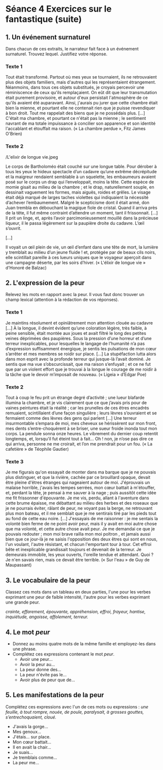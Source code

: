 # Séance 4 Exercices sur le fantastique (suite)

## 1. Un événement surnaturel

Dans chacun de ces extraits, le narrateur fait face à un événement surnaturel. Trouvez lequel. Justifiez votre réponse.

### Texte 1

Tout était transformé. Partout où mes yeux se tournaient, ils ne retrouvaient plus des objets familiers, mais d'autres qui les représentaient étrangement. Néanmoins, dans tous ces objets substitués, je croyais percevoir une réminiscence de ceux qu'ils remplaçaient. On eût dit que leur transmutation était purement provisoire, et autour d'eux persistait l'atmosphère de ce qu'ils avaient été auparavant. Ainsi, j'aurais pu jurer que cette chambre était bien la mienne, et pourtant elle ne contenait rien que je puisse revendiquer à bon droit. Tout me rappelait des biens que je ne possédais plus. [...] C'était ma chambre, et pourtant ce n'était pas la mienne ; le sentiment navrant de ma totale impuissance à concilier son apparence et son identité l'accablant et étouffait ma raison. (« La chambre perdue », Fitz James O'Brien)

### Texte 2

/L'elixir de longue vie.jpeg

Le corps de Bartholoméo était couché sur une longue table. Pour dérober à tous les yeux le hideux spectacle d’un cadavre qu’une extrême décrépitude et la maigreur rendaient semblable à un squelette, les embaumeurs avaient posé sur le corps un drap qui l’enveloppait, moins la tête. Cette espèce de momie gisait au milieu de la chambre ; et le drap, naturellement souple, en dessinait vaguement les formes, mais aiguës, roides et grêles. Le visage était déjà marqué de larges taches violettes qui indiquaient la nécessité d’achever l’embaumement. Malgré le scepticisme dont il était armé, don Juan trembla en débouchant la magique fiole de cristal. Quand il arriva près de la tête, il fut même contraint d’attendre un moment, tant il frissonnait. [...] Il prit un linge, et, après l’avoir parcimonieusement mouillé dans la précieuse liqueur, il le passa légèrement sur la paupière droite du cadavre. L’œil s’ouvrit.

[...]

Il voyait un œil plein de vie, un œil d’enfant dans une tête de mort, la lumière y tremblait au milieu d’un jeune fluide ! et, protégée par de beaux cils noirs, elle scintillait pareille à ces lueurs uniques que le voyageur aperçoit dans une campagne déserte, par les soirs d’hiver. (« L'élixir de longue vie » d'Honoré de Balzac)

## 2. L'expression de la peur

Relevez les mots en rapport avec la peur.
Il vous faut donc trouver un champ lexical (attention à la rédaction de vos réponses).

### Texte 1

Je maintins résolument et opiniâtrement mon attention clouée au cadavre [...] À la longue, il devint évident qu’une coloration légère, très faible, à peine sensible, était montée aux joues et avait filtré le long des petites veines déprimées des paupières. Sous la pression d’une horreur et d’une terreur inexplicables, pour lesquelles le langage de l’humanité n’a pas d’expression suffisamment énergique, je sentis les pulsations de mon cœur s’arrêter et mes membres se roidir sur place.
[...]
La stupéfaction lutta alors dans mon esprit avec la profonde terreur qui jusque-là l’avait dominé. Je sentis que ma vue s’obscurcissait, que ma raison s’enfuyait ; et ce ne fut que par un violent effort que je trouvai à la longue le courage de me roidir à la tâche que le devoir m’imposait de nouveau. (« Ligeia » d’Edgar Poe)

### Texte 2

Tout à coup le feu prit un étrange degré d’activité ; une lueur blafarde illumina la chambre, et je vis clairement que ce que j’avais pris pour de vaines peintures était la réalité ; car les prunelles de ces êtres encadrés remuaient, scintillaient d’une façon singulière ; leurs lèvres s’ouvraient et se fermaient comme des lèvres des gens qui parlent [...]
Une terreur insurmontable s’empara de moi, mes cheveux se hérissèrent sur mon front, mes dents s’entre-choquèrent à se briser, une sueur froide inonda tout mon corps.
La pendule sonna onze heures. Le vibrement du dernier coup retentit longtemps, et, lorsqu’il fut éteint tout à fait...
Oh ! non, je n’ose pas dire ce qui arriva, personne ne me croirait, et l’on me prendrait pour un fou. (« La cafetière » de Téophile Gautier)

### Texte 3

Je me figurais qu'on essayait de monter dans ma barque que je ne pouvais plus distinguer, et que la rivière, cachée par ce brouillard opaque, devait être pleine d'êtres étranges qui nageaient autour de moi. J'éprouvais un malaise horrible, j'avais les tempes serrées, mon cœur battait à m'étouffer, et, perdant la tête, je pensai à me sauver à la nage ; puis aussitôt cette idée me fit frissonner d'épouvante. Je me vis, perdu, allant à l'aventure dans cette brume épaisse, me débattant au milieu des herbes et des roseaux que je ne pourrais éviter, râlant de peur, ne voyant pas la berge, ne retrouvant plus mon bateau, et il me semblait que je me sentirais tiré par les pieds tout au fond de cette eau noire. 
[...]
J'essayais de me raisonner : je me sentais la volonté bien ferme de ne point avoir peur, mais il y avait en moi autre chose que ma volonté, et cette autre chose avait peur. Je me demandai ce que je pouvais redouter ; mon moi brave railla mon moi poltron , et jamais aussi bien que ce jour-là je ne saisis l'opposition des deux êtres qui sont en nous, l'un voulant, l'autre résistant, et chacun l'emportant tour à tour.
Cet effroi bête et inexplicable grandissait toujours et devenait de la terreur. Je demeurais immobile, les yeux ouverts, l'oreille tendue et attendant. Quoi ? Je n'en savais rien, mais ce devait être terrible. (« Sur l'eau » de Guy de Maupassant)

## 3. Le vocabulaire de la peur

Classez ces mots dans un tableau en deux parties, l'une pour les verbes exprimant une peur de faible intensité, l'autre pour les verbes exprimant une grande peur.

*crainte, effarement, épouvante, appréhension, effroi, frayeur, hantise, inquiétude, angoisse, affolement, terreur.*

## 4. Le mot *peur*

- Donnez au moins quatre mots de la même famille et employez-les dans une phrase.
- Complétez ces expressions contenant le mot *peur*.
	- Avoir une peur...
	- Avoir la peur au...
	- La peur donne des...
	- La peur n'évite pas le...
	- Avoir plus de peur que de...

## 5. Les manifestations de la peur

Complétez ces expressions avec l'un de ces mots ou expressions : *une feuille, à tout rompre, nouée, de poule, paralysait, à grosses gouttes, s’entrechoquaient, cloué.*

- J'avais la gorge...
- Mes genoux...
- J'étais... sur place.
- Mon cœur battait...
- Il en avait la chair...
- Je suais...
- Je tremblais comme...
- La peur me...